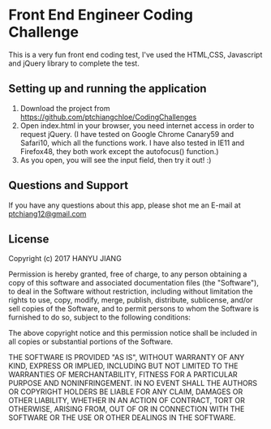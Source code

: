 # Front End Engineer Coding Challenge #
This is a very fun front end coding test, I've used the HTML,CSS, Javascript and jQuery library to complete the test.

## Setting up and running the application ##

1. Download the project from https://github.com/ptchiangchloe/CodingChallenges
2. Open index.html in your browser, you need internet access in order to request jQuery.
(I have tested on Google Chrome Canary59 and Safari10, which all the functions work. I have also tested in IE11 and Firefox48, they both work except the autofocus() function.)
3. As you open, you will see the input field, then try it out! :)

## Questions and Support ##

If you have any questions about this app, please shot me an E-mail at [ptchiang12@gmail.com]()

## License ##
Copyright (c) 2017 HANYU JIANG

Permission is hereby granted, free of charge, to any person obtaining a copy
of this software and associated documentation files (the "Software"), to deal
in the Software without restriction, including without limitation the rights
to use, copy, modify, merge, publish, distribute, sublicense, and/or sell
copies of the Software, and to permit persons to whom the Software is
furnished to do so, subject to the following conditions:

The above copyright notice and this permission notice shall be included in all
copies or substantial portions of the Software.

THE SOFTWARE IS PROVIDED "AS IS", WITHOUT WARRANTY OF ANY KIND, EXPRESS OR
IMPLIED, INCLUDING BUT NOT LIMITED TO THE WARRANTIES OF MERCHANTABILITY,
FITNESS FOR A PARTICULAR PURPOSE AND NONINFRINGEMENT. IN NO EVENT SHALL THE
AUTHORS OR COPYRIGHT HOLDERS BE LIABLE FOR ANY CLAIM, DAMAGES OR OTHER
LIABILITY, WHETHER IN AN ACTION OF CONTRACT, TORT OR OTHERWISE, ARISING FROM,
OUT OF OR IN CONNECTION WITH THE SOFTWARE OR THE USE OR OTHER DEALINGS IN THE
SOFTWARE.
